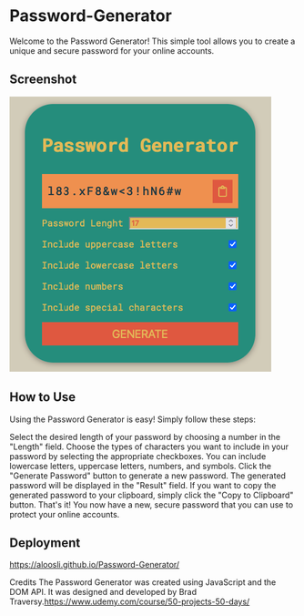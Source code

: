# Password-Generator
Welcome to the Password Generator! This simple tool allows you to create a unique and secure password for your online accounts.

## Screenshot

![app screenshot](assets/pwdgen.png)

## How to Use
Using the Password Generator is easy! Simply follow these steps:

Select the desired length of your password by choosing a number in the "Length" field.
Choose the types of characters you want to include in your password by selecting the appropriate checkboxes. You can include lowercase letters, uppercase letters, numbers, and symbols.
Click the "Generate Password" button to generate a new password. The generated password will be displayed in the "Result" field.
If you want to copy the generated password to your clipboard, simply click the "Copy to Clipboard" button.
That's it! You now have a new, secure password that you can use to protect your online accounts.

## Deployment

https://aloosli.github.io/Password-Generator/


Credits
The Password Generator was created using JavaScript and the DOM API. It was designed and developed by Brad Traversy.https://www.udemy.com/course/50-projects-50-days/
